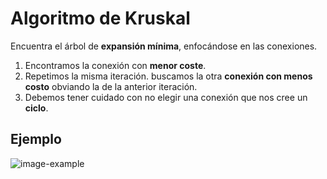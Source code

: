 # Algoritmo de Kruskal
Encuentra el árbol de **expansión mínima**, enfocándose en las conexiones.

1. Encontramos la conexión con **menor coste**.
2. Repetimos la misma iteración. buscamos la otra **conexión con menos costo** obviando la de la anterior iteración.
3. Debemos tener cuidado con no elegir una conexión que nos cree un **ciclo**.

## Ejemplo

![image-example](https://upload.wikimedia.org/wikipedia/commons/thumb/5/5c/MST_kruskal_en.gif/600px-MST_kruskal_en.gif)